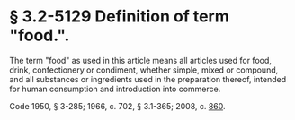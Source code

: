 # § 3.2-5129 Definition of term "food.".

<p>The term "food" as used in this article means all articles used for food, drink, confectionery or condiment, whether simple, mixed or compound, and all substances or ingredients used in the preparation thereof, intended for human consumption and introduction into commerce.</p><p>Code 1950, § 3-285; 1966, c. 702, § 3.1-365; 2008, c. <a href='http://lis.virginia.gov/cgi-bin/legp604.exe?081+ful+CHAP0860'>860</a>.</p>